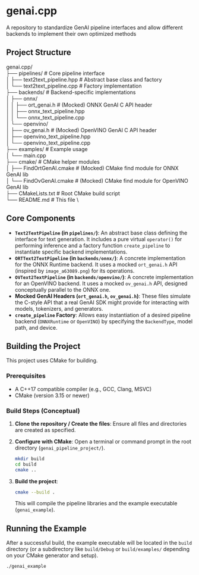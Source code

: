 # genai.cpp
A repository to standardize GenAI pipeline interfaces and allow different backends to implement their own optimized methods

## Project Structure

genai.cpp/ \
├── pipelines/                # Core pipeline interface \
│   ├── text2text_pipeline.hpp  # Abstract base class and factory \
│   └── text2text_pipeline.cpp  # Factory implementation \
├── backends/                 # Backend-specific implementations \
│   ├── onnx/ \
│   │   ├── ort_genai.h           # (Mocked) ONNX GenAI C API header \
│   │   ├── onnx_text_pipeline.hpp \
│   │   └── onnx_text_pipeline.cpp \
│   └── openvino/ \
│       ├── ov_genai.h            # (Mocked) OpenVINO GenAI C API header \
│       ├── openvino_text_pipeline.hpp \
│       └── openvino_text_pipeline.cpp \
├── examples/                 # Example usage \
│   └── main.cpp \
├── cmake/                    # CMake helper modules \
│   ├── FindOrtGenAI.cmake      # (Mocked) CMake find module for ONNX GenAI lib \
│   └── FindOvGenAI.cmake       # (Mocked) CMake find module for OpenVINO GenAI lib \
├── CMakeLists.txt            # Root CMake build script \
└── README.md                 # This file \



## Core Components

* **`Text2TextPipeline` (in `pipelines/`)**: An abstract base class defining the interface for text generation. It includes a pure virtual `operator()` for performing inference and a factory function `create_pipeline` to instantiate specific backend implementations.
* **`ORTText2TextPipeline` (in `backends/onnx/`)**: A concrete implementation for the ONNX Runtime backend. It uses a mocked `ort_genai.h` API (inspired by `image_a63089.png`) for its operations.
* **`OVText2TextPipeline` (in `backends/openvino/`)**: A concrete implementation for an OpenVINO backend. It uses a mocked `ov_genai.h` API, designed conceptually parallel to the ONNX one.
* **Mocked GenAI Headers (`ort_genai.h`, `ov_genai.h`)**: These files simulate the C-style API that a real GenAI SDK might provide for interacting with models, tokenizers, and generators.
* **`create_pipeline` Factory**: Allows easy instantiation of a desired pipeline backend (`ONNXRuntime` or `OpenVINO`) by specifying the `BackendType`, model path, and device.

## Building the Project

This project uses CMake for building.

### Prerequisites

* A C++17 compatible compiler (e.g., GCC, Clang, MSVC)
* CMake (version 3.15 or newer)

### Build Steps (Conceptual)

1.  **Clone the repository / Create the files**:
    Ensure all files and directories are created as specified.

2.  **Configure with CMake**:
    Open a terminal or command prompt in the root directory (`genai_pipeline_project/`).
    ```bash
    mkdir build
    cd build
    cmake ..
    ```

3.  **Build the project**:
    ```bash
    cmake --build .
    ```
   
    This will compile the pipeline libraries and the example executable (`genai_example`).

## Running the Example

After a successful build, the example executable will be located in the `build` directory (or a subdirectory like `build/Debug` or `build/examples/` depending on your CMake generator and setup).

```bash
./genai_example

